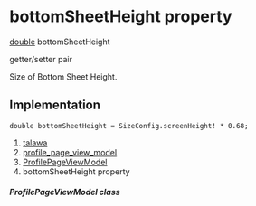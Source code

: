 
<div>

# bottomSheetHeight property

</div>


[double](https://api.flutter.dev/flutter/dart-core/double-class.html)
bottomSheetHeight


getter/setter pair




Size of Bottom Sheet Height.



## Implementation

``` language-dart
double bottomSheetHeight = SizeConfig.screenHeight! * 0.68;
```







1.  [talawa](../../index.html)
2.  [profile_page_view_model](../../view_model_after_auth_view_models_profile_view_models_profile_page_view_model/)
3.  [ProfilePageViewModel](../../view_model_after_auth_view_models_profile_view_models_profile_page_view_model/ProfilePageViewModel-class.html)
4.  bottomSheetHeight property

##### ProfilePageViewModel class







